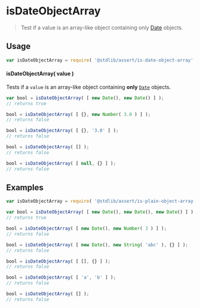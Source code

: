 # isDateObjectArray

> Test if a value is an array-like object containing only [Date][@stdlib/assert/is-date-object] objects.


<section class="usage">

## Usage

``` javascript
var isDateObjectArray = require( '@stdlib/assert/is-date-object-array' );
```

#### isDateObjectArray( value )

Tests if a `value` is an array-like object containing __only__ [`Date`][@stdlib/assert/is-date-object] objects.

``` javascript
var bool = isDateObjectArray( [ new Date(), new Date() ] );
// returns true

bool = isDateObjectArray( [ {}, new Number( 3.0 ) ] );
// returns false

bool = isDateObjectArray( [ {}, '3.0' ] );
// returns false

bool = isDateObjectArray( [] );
// returns false

bool = isDateObjectArray( [ null, {} ] );
// returns false
```

</section>

<!-- /.usage -->

<section class="examples">

## Examples

``` javascript
var isDateObjectArray = require( '@stdlib/assert/is-plain-object-array' );

var bool = isDateObjectArray( [ new Date(), new Date(), new Date() ] );
// returns true

bool = isDateObjectArray( [ new Date(), new Number( 3 ) ] );
// returns false

bool = isDateObjectArray( [ new Date(), new String( 'abc' ), {} ] );
// returns false

bool = isDateObjectArray( [ [], {} ] );
// returns false

bool = isDateObjectArray( [ 'a', 'b' ] );
// returns false

bool = isDateObjectArray( [] );
// returns false
```

</section>

<!-- /.examples -->


<section class="links">

[@stdlib/assert/is-date-object]: https://github.com/stdlib-js/stdlib

</section>

<!-- /.links -->
